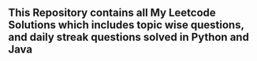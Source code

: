 ## This Repository contains all My Leetcode Solutions which includes topic wise questions, and daily streak questions solved in Python and Java
